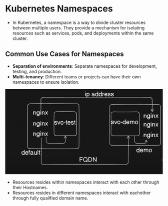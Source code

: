 # Kubernetes Namespaces

- In Kubernetes, a namespace is a way to divide cluster resources between multiple users.  They provide a mechanism for isolating resources such as services, pods, and deployments within the same cluster.

## Common Use Cases for Namespaces
- **Separation of environments**: Separate namespaces for development, testing, and production.
- **Multi-tenancy**: Different teams or projects can have their own namespaces to ensure isolation.


![alt text](namespace.png)

- Resources resides within namespaces interact with each other through their Hostnames.
- Resources resides in different namespaces interact with eachother through fully qualified domain name.
